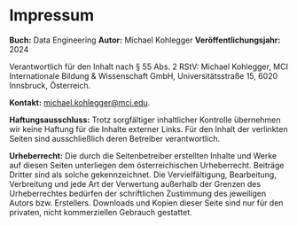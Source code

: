 # Impressum

**Buch:** Data Engineering
**Autor:** Michael Kohlegger
**Veröffentlichungsjahr:** 2024

Verantwortlich für den Inhalt nach § 55 Abs. 2 RStV: Michael Kohlegger, MCI Internationale Bildung & Wissenschaft GmbH, Universitätsstraße 15, 6020 Innsbruck, Österreich.

**Kontakt:** [michael.kohlegger@mci.edu](mailto:michael.kohlegger@mci.edu).

**Haftungsausschluss:** Trotz sorgfältiger inhaltlicher Kontrolle übernehmen wir keine Haftung für die Inhalte externer Links. Für den Inhalt der verlinkten Seiten sind ausschließlich deren Betreiber verantwortlich.

**Urheberrecht:** Die durch die Seitenbetreiber erstellten Inhalte und Werke auf diesen Seiten unterliegen dem österreichischen Urheberrecht. Beiträge Dritter sind als solche gekennzeichnet. Die Vervielfältigung, Bearbeitung, Verbreitung und jede Art der Verwertung außerhalb der Grenzen des Urheberrechtes bedürfen der schriftlichen Zustimmung des jeweiligen Autors bzw. Erstellers. Downloads und Kopien dieser Seite sind nur für den privaten, nicht kommerziellen Gebrauch gestattet.

